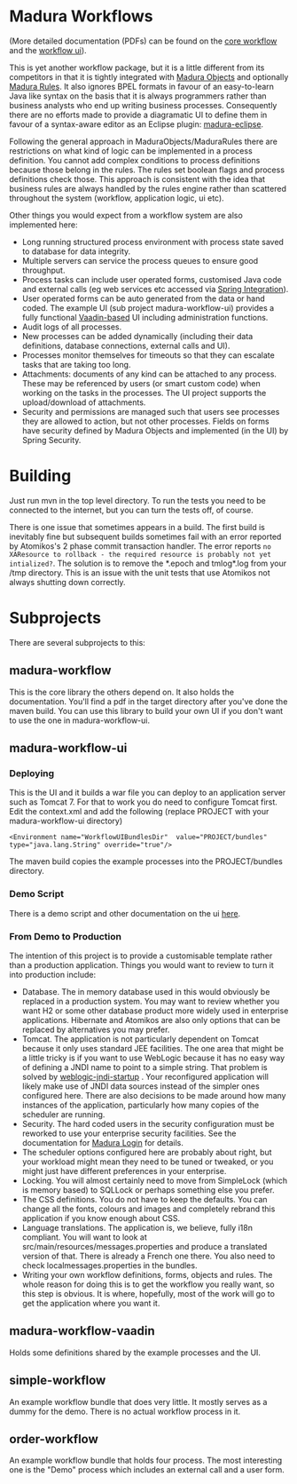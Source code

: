 Madura Workflows
===============

(More detailed documentation (PDFs) can be found on the [core workflow](http://www.madurasoftware.com/madura-workflow.pdf) and
the [workflow ui](http://www.madurasoftware.com/madura-workflow-impl.pdf)).

This is yet another workflow package, but it is a little different from its competitors in that it is tightly integrated with [Madura Objects](https://github.com/RogerParkinson/madura-objects-parent/tree/master/madura-objects) and optionally [Madura Rules](https://github.com/RogerParkinson/madura-objects-parent/tree/master/madura-rules). It also ignores BPEL formats in favour of an easy-to-learn Java like syntax on the basis that it is always programmers rather than business analysts who end up writing business processes. Consequently there are no efforts made to provide a diagramatic UI to define them in favour of a syntax-aware editor as an Eclipse plugin: [madura-eclipse](https://github.com/RogerParkinson/madura-eclipse).

Following the general approach in MaduraObjects/MaduraRules there are restrictions on what kind of logic can be implemented in a process definition. You cannot add complex conditions to process definitions because those belong in the rules. The rules set boolean flags and process definitions check those. This approach is consistent with the idea that business rules are always handled by the rules engine rather than scattered throughout the system (workflow, application logic, ui etc).

Other things you would expect from a workflow system are also implemented here:

* Long running structured process environment with process state saved to database for data integrity.
* Multiple servers can service the process queues to ensure good throughput.
* Process tasks can include user operated forms, customised Java code and external calls (eg web services etc accessed via [Spring Integration](http://projects.spring.io/spring-integration/)).
* User operated forms can be auto generated from the data or hand coded. The example UI (sub project madura-workflow-ui) provides a fully functional [Vaadin-based](https://vaadin.com/home) UI including administration functions.
* Audit logs of all processes.
* New processes can be added dynamically (including their data definitions, database connections, external calls and UI).
* Processes monitor themselves for timeouts so that they can escalate tasks that are taking too long.
* Attachments: documents of any kind can be attached to any process. These may be referenced by users (or smart custom code) when working on the tasks in the processes. The UI project supports the upload/download of attachments.
* Security and permissions are managed such that users see processes they are allowed to action, but not other processes. Fields on forms have security defined by Madura Objects and implemented (in the UI) by Spring Security.

# Building

Just run mvn in the top level directory. To run the tests you need to be connected to the internet, but you can turn the tests off, of course. 

There is one issue that sometimes appears in a build. The first build is inevitably fine but subsequent builds sometimes fail with an error reported by Atomikos's 2 phase commit transaction handler. The error reports `no XAResource to rollback - the required resource is probably not yet intialized?`. The solution is to remove the \*.epoch and tmlog\*.log from your /tmp directory. This is an issue with the unit tests that use Atomikos not always shutting down correctly.

# Subprojects

There are several subprojects to this:

## madura-workflow

This is the core library the others depend on. It also holds the documentation. You'll find a pdf in the target directory after you've done the maven build. You can use this library to build your own UI if you don't want to use the one in madura-workflow-ui.

## madura-workflow-ui

### Deploying
This is the UI and it builds a war file you can deploy to an application server such as Tomcat 7. For that to work you do need to configure Tomcat first. Edit the context.xml and add the following (replace PROJECT with your madura-workflow-ui directory)

`<Environment name="WorkflowUIBundlesDir" 
	value="PROJECT/bundles" 
	type="java.lang.String" override="true"/>`

The maven build copies the example processes into the PROJECT/bundles directory. 

### Demo Script
There is a demo script and other documentation on the ui [here](http://www.madurasoftware.com/madura-workflow-ui.pdf).

### From Demo to Production
The intention of this project is to provide a customisable template rather than a production application. Things you would want to review to turn it into production include:

 * Database. The in memory database used in this would obviously be replaced in a production system. You may want to review whether you want H2 or some other database product more widely used in enterprise applications. Hibernate and Atomikos are also only options that can be replaced by alternatives you may prefer.
 * Tomcat. The application is not particularly dependent on Tomcat because it only uses standard JEE facilities. The one area that might be a little tricky is if you want to use WebLogic because it has no easy way of defining a JNDI name to point to a simple string. That problem is solved by [weblogic-jndi-startup](https://github.com/RogerParkinson/weblogic-jndi-startup) . Your reconfigured application will likely make use of JNDI data sources instead of the simpler ones configured here. There are also decisions to be made around how many instances of the application, particularly how many copies of the scheduler are running.
 * Security. The hard coded users in the security configuration must be reworked to use your enterprise security facilities. See the documentation for [Madura Login](https://github.com/RogerParkinson/madura-vaadin-support/tree/master/madura-login) for details.
 * The scheduler options configured here are probably about right, but your workload might mean they need to be tuned or tweaked, or you might just have different preferences in your enterprise.
 * Locking. You will almost certainly need to move from SimpleLock (which is memory based) to SQLLock or perhaps something else you prefer.
 * The CSS definitions. You do not have to keep the defaults. You can change all the fonts, colours and images and completely rebrand this application if you know enough about CSS.
 * Language translations. The application is, we believe, fully i18n compliant. You will want to look at src/main/resources/messages.properties and produce a translated version of that. There is already a French one there. You also need to check localmessages.properties in the bundles.
 * Writing your own workflow definitions, forms, objects and rules. The whole reason for doing this is to get the workflow you really want, so this step is obvious. It is where, hopefully, most of the work will go to get the application where you want it.

## madura-workflow-vaadin

Holds some definitions shared by the example processes and the UI.

## simple-workflow

An example workflow bundle that does very little. It mostly serves as a dummy for the demo. There is no actual workflow process in it.

## order-workflow

An example workflow bundle that holds four process. The most interesting one is the "Demo" process which includes an external call and a user form.
